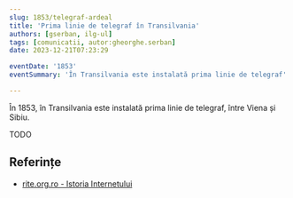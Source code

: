 ```yaml
---
slug: 1853/telegraf-ardeal
title: 'Prima linie de telegraf în Transilvania'
authors: [gserban, ilg-ul]
tags: [comunicatii, autor:gheorghe.serban]
date: 2023-12-21T07:23:29

eventDate: '1853'
eventSummary: 'În Transilvania este instalată prima linie de telegraf'

---
```


În 1853, în Transilvania este instalată prima linie de telegraf, între Viena și Sibiu.

<!-- truncate -->

TODO

## Referințe

- [rite.org.ro - Istoria Internetului](https://rite.org.ro/istoria-internetului/)
